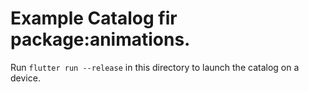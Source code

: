 # Example Catalog fir package:animations.

Run `flutter run --release` in this directory to launch the catalog on a device.

